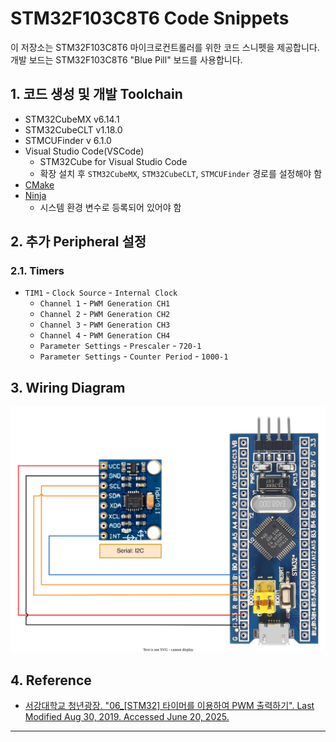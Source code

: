 # STM32F103C8T6 Code Snippets

이 저장소는 STM32F103C8T6 마이크로컨트롤러를 위한 코드 스니펫을 제공합니다. 개발 보드는 STM32F103C8T6 "Blue Pill" 보드를 사용합니다.

## 1. 코드 생성 및 개발 Toolchain

- STM32CubeMX v6.14.1
- STM32CubeCLT v1.18.0
- STMCUFinder v 6.1.0
- Visual Studio Code(VSCode)
  - STM32Cube for Visual Studio Code
  - 확장 설치 후 `STM32CubeMX`, `STM32CubeCLT`, `STMCUFinder` 경로를 설정해야 함
- [CMake](https://cmake.org/download/)
- [Ninja](https://github.com/ninja-build/ninja/releases)
  - 시스템 환경 변수로 등록되어 있어야 함

## 2. 추가 Peripheral 설정

### 2.1. Timers

- `TIM1` - `Clock Source` - `Internal Clock`
  - `Channel 1` - `PWM Generation CH1`
  - `Channel 2` - `PWM Generation CH2`
  - `Channel 3` - `PWM Generation CH3`
  - `Channel 4` - `PWM Generation CH4`
  - `Parameter Settings` - `Prescaler` - `720-1`
  - `Parameter Settings` - `Counter Period` - `1000-1`

## 3. Wiring Diagram

![Wiring Diagram](./diagram/wiring.drawio.svg)

## 4. Reference

- [서강대학교 청년광장. "06_[STM32] 타이머를 이용하여 PWM 출력하기". Last Modified Aug 30, 2019. Accessed June 20, 2025.](https://sc.sogang.ac.kr/bbs/bbsview.do?pkid=51929&bbsid=3857&wslID=mecha&searchField=&searchValue=)

---

